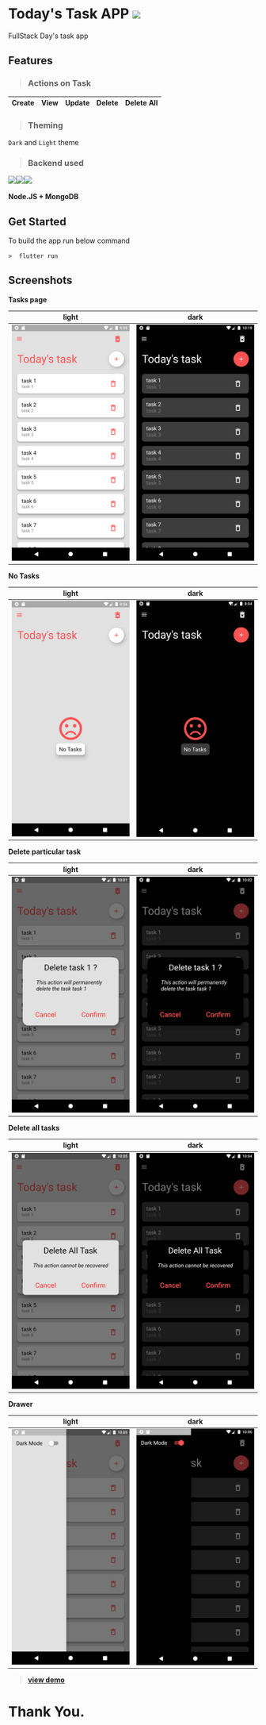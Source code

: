 # Today's Task APP <img src="https://img.icons8.com/color/30/000000/flutter.png">

FullStack Day's task app

## Features

>### Actions on Task

|Create|View|Update|Delete|Delete All|
|---|---|---|---|---|

>### Theming

  `Dark` and `Light` theme

>### Backend used 
<img src="https://img.icons8.com/color/98/000000/nodejs.png"><img src="https://img.icons8.com/ios/98/000000/plus-math.png"><img src="https://img.icons8.com/color/98/000000/mongodb.png">

 **Node.JS + MongoDB**

## Get Started
To build the app run below command

    >  flutter run

## Screenshots

__Tasks page__

|light                             |dark                                | 
|----------------------------------|------------------------------------|
![Home-light](screenshots/light%20home.png) | ![Tasks Page](screenshots/dark%20home.png)

__No Tasks__

|light                             |dark                                | 
|----------------------------------|------------------------------------|
![NoTask-light](screenshots/light%20no%20tasks.png) | ![NoTask-dark](screenshots/dark%20no%20tasks.png)

__Delete particular task__

|light                             |dark                                | 
|----------------------------------|------------------------------------|
![delete-light](screenshots/light%20delete%20selected%20task.png) | ![Delete-dark](screenshots/dark%20delete%20selected%20task.png)

__Delete all tasks__

|light                             |dark                                | 
|----------------------------------|------------------------------------|
![DeleteAll-light](screenshots/light%20delete%20all%20tasks.png) | ![DeleteAll-dark](screenshots/dark%20delete%20all%20tasks.png)

__Drawer__

|light                             |dark                                | 
|----------------------------------|------------------------------------|
![Drawer-light](screenshots/light%20drawer.png) | ![Drawer-dark](screenshots/dark%20drawer.png)

>__[view demo](https://drive.google.com/file/d/1Sz_qwJXCe7Wg2Te_XIGHO2br1A5XmS8n/view?usp=sharing)__

# Thank You.